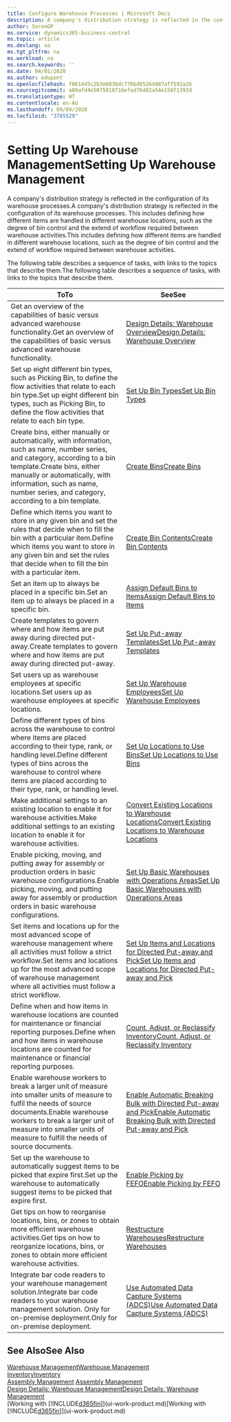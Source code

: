 ```yaml
---
title: Configure Warehouse Processes | Microsoft Docs
description: A company's distribution strategy is reflected in the configuration of its warehouse processes. This includes defining how different items are handled in different warehouse locations, such as the degree of bin control and the extend of workflow required between warehouse activities.
author: SorenGP
ms.service: dynamics365-business-central
ms.topic: article
ms.devlang: na
ms.tgt_pltfrm: na
ms.workload: na
ms.search.keywords: ''
ms.date: 04/01/2020
ms.author: edupont
ms.openlocfilehash: f061445c2b3e883bdc776bd0526d487aff592a26
ms.sourcegitcommit: a80afd4e5075018716efad76d82a54e158f1392d
ms.translationtype: HT
ms.contentlocale: en-AU
ms.lasthandoff: 09/09/2020
ms.locfileid: "3785529"
---
```

# <a name="setting-up-warehouse-management"></a><span data-ttu-id="cc389-104">Setting Up Warehouse Management</span><span class="sxs-lookup"><span data-stu-id="cc389-104">Setting Up Warehouse Management</span></span>
<span data-ttu-id="cc389-105">A company's distribution strategy is reflected in the configuration of its warehouse processes.</span><span class="sxs-lookup"><span data-stu-id="cc389-105">A company's distribution strategy is reflected in the configuration of its warehouse processes.</span></span> <span data-ttu-id="cc389-106">This includes defining how different items are handled in different warehouse locations, such as the degree of bin control and the extend of workflow required between warehouse activities.</span><span class="sxs-lookup"><span data-stu-id="cc389-106">This includes defining how different items are handled in different warehouse locations, such as the degree of bin control and the extend of workflow required between warehouse activities.</span></span>  

 <span data-ttu-id="cc389-107">The following table describes a sequence of tasks, with links to the topics that describe them.</span><span class="sxs-lookup"><span data-stu-id="cc389-107">The following table describes a sequence of tasks, with links to the topics that describe them.</span></span>   

|<span data-ttu-id="cc389-108">**To**</span><span class="sxs-lookup"><span data-stu-id="cc389-108">**To**</span></span>|<span data-ttu-id="cc389-109">**See**</span><span class="sxs-lookup"><span data-stu-id="cc389-109">**See**</span></span>|  
|------------|-------------|  
|<span data-ttu-id="cc389-110">Get an overview of the capabilities of basic versus advanced warehouse functionality.</span><span class="sxs-lookup"><span data-stu-id="cc389-110">Get an overview of the capabilities of basic versus advanced warehouse functionality.</span></span>|[<span data-ttu-id="cc389-111">Design Details: Warehouse Overview</span><span class="sxs-lookup"><span data-stu-id="cc389-111">Design Details: Warehouse Overview</span></span>](design-details-warehouse-overview.md)|  
|<span data-ttu-id="cc389-112">Set up eight different bin types, such as Picking Bin, to define the flow activities that relate to each bin type.</span><span class="sxs-lookup"><span data-stu-id="cc389-112">Set up eight different bin types, such as Picking Bin, to define the flow activities that relate to each bin type.</span></span>|[<span data-ttu-id="cc389-113">Set Up Bin Types</span><span class="sxs-lookup"><span data-stu-id="cc389-113">Set Up Bin Types</span></span>](warehouse-how-to-set-up-bin-types.md)|  
|<span data-ttu-id="cc389-114">Create bins, either manually or automatically, with information, such as name, number series, and category, according to a bin template.</span><span class="sxs-lookup"><span data-stu-id="cc389-114">Create bins, either manually or automatically, with information, such as name, number series, and category, according to a bin template.</span></span>|[<span data-ttu-id="cc389-115">Create Bins</span><span class="sxs-lookup"><span data-stu-id="cc389-115">Create Bins</span></span>](warehouse-how-to-create-individual-bins.md)|  
|<span data-ttu-id="cc389-116">Define which items you want to store in any given bin and set the rules that decide when to fill the bin with a particular item.</span><span class="sxs-lookup"><span data-stu-id="cc389-116">Define which items you want to store in any given bin and set the rules that decide when to fill the bin with a particular item.</span></span>|[<span data-ttu-id="cc389-117">Create Bin Contents</span><span class="sxs-lookup"><span data-stu-id="cc389-117">Create Bin Contents</span></span>](warehouse-how-to-set-up-bin-contents.md)|  
|<span data-ttu-id="cc389-118">Set an item up to always be placed in a specific bin.</span><span class="sxs-lookup"><span data-stu-id="cc389-118">Set an item up to always be placed in a specific bin.</span></span>|[<span data-ttu-id="cc389-119">Assign Default Bins to Items</span><span class="sxs-lookup"><span data-stu-id="cc389-119">Assign Default Bins to Items</span></span>](warehouse-how-to-assign-default-bins-to-items.md)|
|<span data-ttu-id="cc389-120">Create templates to govern where and how items are put away during directed put-away.</span><span class="sxs-lookup"><span data-stu-id="cc389-120">Create templates to govern where and how items are put away during directed put-away.</span></span>|[<span data-ttu-id="cc389-121">Set Up Put-away Templates</span><span class="sxs-lookup"><span data-stu-id="cc389-121">Set Up Put-away Templates</span></span>](warehouse-how-to-set-up-put-away-templates.md)|
|<span data-ttu-id="cc389-122">Set users up as warehouse employees at specific locations.</span><span class="sxs-lookup"><span data-stu-id="cc389-122">Set users up as warehouse employees at specific locations.</span></span>|[<span data-ttu-id="cc389-123">Set Up Warehouse Employees</span><span class="sxs-lookup"><span data-stu-id="cc389-123">Set Up Warehouse Employees</span></span>](warehouse-how-to-set-up-warehouse-employees.md)|
|<span data-ttu-id="cc389-124">Define different types of bins across the warehouse to control where items are placed according to their type, rank, or handling level.</span><span class="sxs-lookup"><span data-stu-id="cc389-124">Define different types of bins across the warehouse to control where items are placed according to their type, rank, or handling level.</span></span>|[<span data-ttu-id="cc389-125">Set Up Locations to Use Bins</span><span class="sxs-lookup"><span data-stu-id="cc389-125">Set Up Locations to Use Bins</span></span>](warehouse-how-to-set-up-locations-to-use-bins.md)|
|<span data-ttu-id="cc389-126">Make additional settings to an existing location to enable it for warehouse activities.</span><span class="sxs-lookup"><span data-stu-id="cc389-126">Make additional settings to an existing location to enable it for warehouse activities.</span></span>|[<span data-ttu-id="cc389-127">Convert Existing Locations to Warehouse Locations</span><span class="sxs-lookup"><span data-stu-id="cc389-127">Convert Existing Locations to Warehouse Locations</span></span>](warehouse-how-to-convert-existing-locations-to-warehouse-locations.md)|
|<span data-ttu-id="cc389-128">Enable picking, moving, and putting away for assembly or production orders in basic warehouse configurations.</span><span class="sxs-lookup"><span data-stu-id="cc389-128">Enable picking, moving, and putting away for assembly or production orders in basic warehouse configurations.</span></span>|[<span data-ttu-id="cc389-129">Set Up Basic Warehouses with Operations Areas</span><span class="sxs-lookup"><span data-stu-id="cc389-129">Set Up Basic Warehouses with Operations Areas</span></span>](warehouse-how-to-set-up-basic-warehouses-with-operations-areas.md)|  
|<span data-ttu-id="cc389-130">Set items and locations up for the most advanced scope of warehouse management where all activities must follow a strict workflow.</span><span class="sxs-lookup"><span data-stu-id="cc389-130">Set items and locations up for the most advanced scope of warehouse management where all activities must follow a strict workflow.</span></span>|[<span data-ttu-id="cc389-131">Set Up Items and Locations for Directed Put-away and Pick</span><span class="sxs-lookup"><span data-stu-id="cc389-131">Set Up Items and Locations for Directed Put-away and Pick</span></span>](warehouse-how-to-set-up-items-for-directed-put-away-and-pick.md)|  
|<span data-ttu-id="cc389-132">Define when and how items in warehouse locations are counted for maintenance or financial reporting purposes.</span><span class="sxs-lookup"><span data-stu-id="cc389-132">Define when and how items in warehouse locations are counted for maintenance or financial reporting purposes.</span></span>|[<span data-ttu-id="cc389-133">Count, Adjust, or Reclassify Inventory</span><span class="sxs-lookup"><span data-stu-id="cc389-133">Count, Adjust, or Reclassify Inventory</span></span>](inventory-how-count-adjust-reclassify.md)|
|<span data-ttu-id="cc389-134">Enable warehouse workers to break a larger unit of measure into smaller units of measure to fulfil the needs of source documents.</span><span class="sxs-lookup"><span data-stu-id="cc389-134">Enable warehouse workers to break a larger unit of measure into smaller units of measure to fulfill the needs of source documents.</span></span>|[<span data-ttu-id="cc389-135">Enable Automatic Breaking Bulk with Directed Put-away and Pick</span><span class="sxs-lookup"><span data-stu-id="cc389-135">Enable Automatic Breaking Bulk with Directed Put-away and Pick</span></span>](warehouse-enable-automatic-breaking-bulk-with-directed-put-away-and-pick.md)|  
|<span data-ttu-id="cc389-136">Set up the warehouse to automatically suggest items to be picked that expire first.</span><span class="sxs-lookup"><span data-stu-id="cc389-136">Set up the warehouse to automatically suggest items to be picked that expire first.</span></span>|[<span data-ttu-id="cc389-137">Enable Picking by FEFO</span><span class="sxs-lookup"><span data-stu-id="cc389-137">Enable Picking by FEFO</span></span>](warehouse-picking-by-fefo.md)|
|<span data-ttu-id="cc389-138">Get tips on how to reorganise locations, bins, or zones to obtain more efficient warehouse activities.</span><span class="sxs-lookup"><span data-stu-id="cc389-138">Get tips on how to reorganize locations, bins, or zones to obtain more efficient warehouse activities.</span></span>|[<span data-ttu-id="cc389-139">Restructure Warehouses</span><span class="sxs-lookup"><span data-stu-id="cc389-139">Restructure Warehouses</span></span>](warehouse-how-to-restructure-warehouses.md)|
|<span data-ttu-id="cc389-140">Integrate bar code readers to your warehouse management solution.</span><span class="sxs-lookup"><span data-stu-id="cc389-140">Integrate bar code readers to your warehouse management solution.</span></span> <span data-ttu-id="cc389-141">Only for on-premise deployment.</span><span class="sxs-lookup"><span data-stu-id="cc389-141">Only for on-premise deployment.</span></span>|[<span data-ttu-id="cc389-142">Use Automated Data Capture Systems (ADCS)</span><span class="sxs-lookup"><span data-stu-id="cc389-142">Use Automated Data Capture Systems (ADCS)</span></span>](warehouse-use-automated-data-capture-systems-adcs.md)|

## <a name="see-also"></a><span data-ttu-id="cc389-143">See Also</span><span class="sxs-lookup"><span data-stu-id="cc389-143">See Also</span></span>  
[<span data-ttu-id="cc389-144">Warehouse Management</span><span class="sxs-lookup"><span data-stu-id="cc389-144">Warehouse Management</span></span>](warehouse-manage-warehouse.md)  
[<span data-ttu-id="cc389-145">Inventory</span><span class="sxs-lookup"><span data-stu-id="cc389-145">Inventory</span></span>](inventory-manage-inventory.md)  
<span data-ttu-id="cc389-146">[Assembly Management](assembly-assemble-items.md)  </span><span class="sxs-lookup"><span data-stu-id="cc389-146">[Assembly Management](assembly-assemble-items.md)  </span></span>  
[<span data-ttu-id="cc389-147">Design Details: Warehouse Management</span><span class="sxs-lookup"><span data-stu-id="cc389-147">Design Details: Warehouse Management</span></span>](design-details-warehouse-management.md)  
<span data-ttu-id="cc389-148">[Working with [!INCLUDE[d365fin](includes/d365fin_md.md)]](ui-work-product.md)</span><span class="sxs-lookup"><span data-stu-id="cc389-148">[Working with [!INCLUDE[d365fin](includes/d365fin_md.md)]](ui-work-product.md)</span></span>
